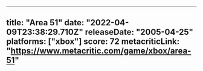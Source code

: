 
---
title: "Area 51"
date: "2022-04-09T23:38:29.710Z"
releaseDate: "2005-04-25"
platforms: ["xbox"]
score: 72
metacriticLink: "https://www.metacritic.com/game/xbox/area-51"
---
